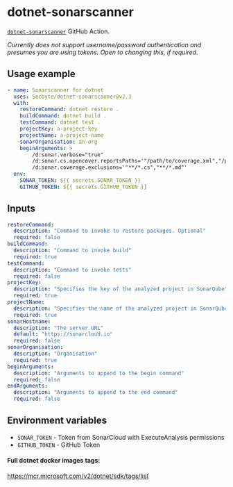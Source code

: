 # dotnet-sonarscanner

[`dotnet-sonarscanner`](https://docs.sonarqube.org/latest/analysis/scan/sonarscanner-for-msbuild/) GitHub Action.

_Currently does not support username/password authentication and presumes you are using tokens. Open to changing this, if required._

## Usage example

```yaml
- name: Sonarscanner for dotnet
  uses: Secbyte/dotnet-sonarscanner@v2.3
  with:
    restoreCommand: dotnet restore .
    buildCommand: dotnet build .
    testCommand: dotnet test .
    projectKey: a-project-key
    projectName: a-project-name
    sonarOrganisation: an-org
    beginArguments: >
        /d:sonar.verbose="true"
        /d:sonar.cs.opencover.reportsPaths='"/path/to/coverage.xml","/path/to/coverage.2.xml"'
        /d:sonar.coverage.exclusions='"**/*.cs","**/*.md"'
  env:
    SONAR_TOKEN: ${{ secrets.SONAR_TOKEN }}
    GITHUB_TOKEN: ${{ secrets.GITHUB_TOKEN }}
```

## Inputs

```yaml
restoreCommand:
  description: "Command to invoke to restore packages. Optional"
  required: false
buildCommand:
  description: "Command to invoke build"
  required: true
testCommand:
  description: "Command to invoke tests"
  required: false
projectKey:
  description: "Specifies the key of the analyzed project in SonarQube"
  required: true
projectName:
  description: "Specifies the name of the analyzed project in SonarQube"
  required: true
sonarHostname:
  description: "The server URL"
  default: "https://sonarcloud.io"
  required: false
sonarOrganisation:
  description: "Organisation"
  required: true
beginArguments:
  description: "Arguments to append to the begin command"
  required: false
endArguments:
  description: "Arguments to append to the end command"
  required: false
```

## Environment variables

* `SONAR_TOKEN` - Token from SonarCloud with ExecuteAnalysis permissions
* `GITHUB_TOKEN` - GitHub Token


#### Full dotnet docker images tags:

https://mcr.microsoft.com/v2/dotnet/sdk/tags/list